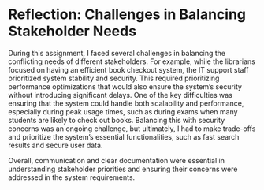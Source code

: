 # Reflection: Challenges in Balancing Stakeholder Needs

During this assignment, I faced several challenges in balancing the conflicting needs of different stakeholders. 
For example, while the librarians focused on having an efficient book checkout system, the IT support staff prioritized system stability and security.
This required prioritizing performance optimizations that would also ensure the system’s security without introducing significant delays.
One of the key difficulties was ensuring that the system could handle both scalability and performance, especially during peak usage times, such as during exams when many students are likely to check out books.
Balancing this with security concerns was an ongoing challenge, but ultimately, I had to make trade-offs and prioritize the system’s essential functionalities, such as fast search results and secure user data.

Overall, communication and clear documentation were essential in understanding stakeholder priorities and ensuring their concerns were addressed in the system requirements.
